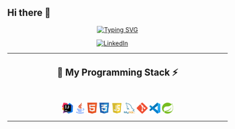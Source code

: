 ## Hi there 👋

<p align="center">
  <!-- Typing SVG by DenverCoder1 - https://github.com/DenverCoder1/readme-typing-svg -->
    <a href="https://git.io/typing-svg"><img src="https://readme-typing-svg.demolab.com?font=Fira+Code&size=22&duration=4800&pause=940&color=7950F2&width=435&lines=Backend+Developer+%E2%80%93+Logic+Creator;1%2B+years+of+experience;Welcome+to+my+GitHub!" alt="Typing SVG" /></a>
</p>

<!-- Social icons section -->
<p align="center">
  <a href="https://www.linkedin.com/in/javier-del-cerro-de-nava-395409307/"><img width="46px" alt="LinkedIn" title="LinkedIn" src="https://img.icons8.com/?size=100&id=IuI5Yd3J3qcC&format=png&color=7950F2"/></a>
  &#8287;&#8287;&#8287;&#8287;&#8287;
</p>

<hr>
<h2 align="center"> 🚀 My Programming Stack ⚡</h2>
<br>
<p align="center">
  <code><img title="IntelliJ" height="25" src="images/logo_intellij.png"></code>
  <code><img title="Java" height="25" src="images/logo_java.png"></code>
  <code><img title="HTML5" height="25" src="images/logo_html.png"></code>
  <code><img title="CSS3" height="25" src="images/logo_css.png"></code>
  <code><img title="JavaScript" height="25" src="images/logo_javascript.png"></code>
  <code><img title="MySQL" height="25" src="images/mysql.png"></code>
  <code><img title="Git" height="25" src="images/logo_git.png"></code>
  <code><img title="Visual Studio Code" height="25" src="images/logo_visual_studio_code.png"></code>
  <code><img title="Spring" height="25" src="images/logo_spring.png"></code>
</p>
<hr>
